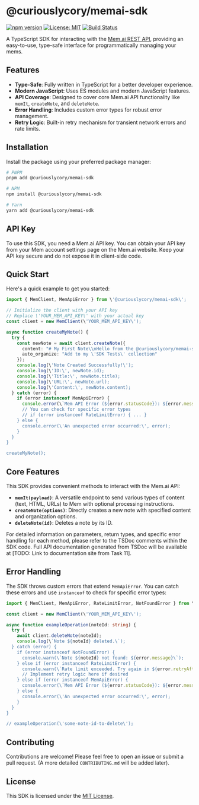 # @curiouslycory/memai-sdk

[![npm version](https://badge.fury.io/js/%40curiouslycory%2Fmemai-sdk.svg)](https://badge.fury.io/js/%40curiouslycory%2Fmemai-sdk)
[![License: MIT](https://img.shields.io/badge/License-MIT-yellow.svg)](https://opensource.org/licenses/MIT)
[![Build Status](https://github.com/CuriouslyCory/memai-sdk/actions/workflows/main.yml/badge.svg)](https://github.com/CuriouslyCory/memai-sdk/actions/workflows/main.yml)

A TypeScript SDK for interacting with the [Mem.ai REST API](https://mem.ai), providing an easy-to-use, type-safe interface for programmatically managing your mems.

## Features

- **Type-Safe**: Fully written in TypeScript for a better developer experience.
- **Modern JavaScript**: Uses ES modules and modern JavaScript features.
- **API Coverage**: Designed to cover core Mem.ai API functionality like `memIt`, `createNote`, and `deleteNote`.
- **Error Handling**: Includes custom error types for robust error management.
- **Retry Logic**: Built-in retry mechanism for transient network errors and rate limits.

## Installation

Install the package using your preferred package manager:

```bash
# PNPM
pnpm add @curiouslycory/memai-sdk

# NPM
npm install @curiouslycory/memai-sdk

# Yarn
yarn add @curiouslycory/memai-sdk
```

## API Key

To use this SDK, you need a Mem.ai API key. You can obtain your API key from your Mem account settings page on the Mem.ai website. Keep your API key secure and do not expose it in client-side code.

## Quick Start

Here\'s a quick example to get you started:

```typescript
import { MemClient, MemApiError } from \'@curiouslycory/memai-sdk\';

// Initialize the client with your API key
// Replace \'YOUR_MEM_API_KEY\' with your actual key
const client = new MemClient(\'YOUR_MEM_API_KEY\');

async function createMyNote() {
  try {
    const newNote = await client.createNote({
      content: "# My First Note\\nHello from the @curiouslycory/memai-sdk!",
      auto_organize: "Add to my \'SDK Tests\' collection"
    });
    console.log(\'Note Created Successfully!\');
    console.log(\'ID:\', newNote.id);
    console.log(\'Title:\', newNote.title);
    console.log(\'URL:\', newNote.url);
    console.log(\'Content:\', newNote.content);
  } catch (error) {
    if (error instanceof MemApiError) {
      console.error(\`Mem API Error (${error.statusCode}): ${error.message}\`);
      // You can check for specific error types
      // if (error instanceof RateLimitError) { ... }
    } else {
      console.error(\'An unexpected error occurred:\', error);
    }
  }
}

createMyNote();
```

## Core Features

This SDK provides convenient methods to interact with the Mem.ai API:

-   **`memIt(payload)`**: A versatile endpoint to send various types of content (text, HTML, URLs) to Mem with optional processing instructions.
-   **`createNote(options)`**: Directly creates a new note with specified content and organization options.
-   **`deleteNote(id)`**: Deletes a note by its ID.

For detailed information on parameters, return types, and specific error handling for each method, please refer to the TSDoc comments within the SDK code. Full API documentation generated from TSDoc will be available at [TODO: Link to documentation site from Task 11].

## Error Handling

The SDK throws custom errors that extend `MemApiError`. You can catch these errors and use `instanceof` to check for specific error types:

```typescript
import { MemClient, MemApiError, RateLimitError, NotFoundError } from \'@curiouslycory/memai-sdk\';

const client = new MemClient(\'YOUR_MEM_API_KEY\');

async function exampleOperation(noteId: string) {
  try {
    await client.deleteNote(noteId);
    console.log(\`Note ${noteId} deleted.\`);
  } catch (error) {
    if (error instanceof NotFoundError) {
      console.warn(\`Note ${noteId} not found: ${error.message}\`);
    } else if (error instanceof RateLimitError) {
      console.warn(\`Rate limit exceeded. Try again in ${error.retryAfter} seconds.\`);
      // Implement retry logic here if desired
    } else if (error instanceof MemApiError) {
      console.error(\`Mem API Error (${error.statusCode}): ${error.message}\`);
    } else {
      console.error(\'An unexpected error occurred:\', error);
    }
  }
}

// exampleOperation(\'some-note-id-to-delete\');
```

## Contributing

Contributions are welcome! Please feel free to open an issue or submit a pull request. (A more detailed `CONTRIBUTING.md` will be added later).

## License

This SDK is licensed under the [MIT License](LICENSE). 